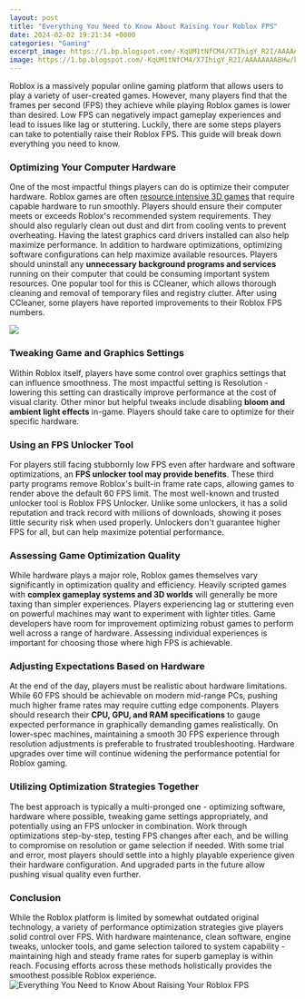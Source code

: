 ```yaml
---
layout: post
title: "Everything You Need to Know About Raising Your Roblox FPS"
date: 2024-02-02 19:21:34 +0000
categories: "Gaming"
excerpt_image: https://1.bp.blogspot.com/-KqUM1tNfCM4/X7IhigY_R2I/AAAAAAAABHw/kpFDFNgSB6kWjuy407PyMv4yrnyOH72bgCLcBGAsYHQ/s1920/Roblox%2BFPS%2BBoost%2BThumbnail.jpg
image: https://1.bp.blogspot.com/-KqUM1tNfCM4/X7IhigY_R2I/AAAAAAAABHw/kpFDFNgSB6kWjuy407PyMv4yrnyOH72bgCLcBGAsYHQ/s1920/Roblox%2BFPS%2BBoost%2BThumbnail.jpg
---
```


Roblox is a massively popular online gaming platform that allows users to play a variety of user-created games. However, many players find that the frames per second (FPS) they achieve while playing Roblox games is lower than desired. Low FPS can negatively impact gameplay experiences and lead to issues like lag or stuttering. Luckily, there are some steps players can take to potentially raise their Roblox FPS. This guide will break down everything you need to know.
### Optimizing Your Computer Hardware
One of the most impactful things players can do is optimize their computer hardware. Roblox games are often [resource intensive 3D games](https://store.fi.io.vn/funny-its-a-doberman-not-shark-dog-owner) that require capable hardware to run smoothly. Players should ensure their computer meets or exceeds Roblox's recommended system requirements. They should also regularly clean out dust and dirt from cooling vents to prevent overheating. Having the latest graphics card drivers installed can also help maximize performance.
In addition to hardware optimizations, optimizing software configurations can help maximize available resources. Players should uninstall any **unnecessary background programs and services** running on their computer that could be consuming important system resources. One popular tool for this is CCleaner, which allows thorough cleaning and removal of temporary files and registry clutter. After using CCleaner, some players have reported improvements to their Roblox FPS numbers.

![](https://fps.tools/files/fps-unlocker-roblox-tool.jpg)
### Tweaking Game and Graphics Settings 
Within Roblox itself, players have some control over graphics settings that can influence smoothness. The most impactful setting is Resolution - lowering this setting can drastically improve performance at the cost of visual clarity. Other minor but helpful tweaks include disabling **bloom and ambient light effects** in-game. Players should take care to optimize for their specific hardware.
### Using an FPS Unlocker Tool
For players still facing stubbornly low FPS even after hardware and software optimizations, an **FPS unlocker tool may provide benefits**. These third party programs remove Roblox's built-in frame rate caps, allowing games to render above the default 60 FPS limit. The most well-known and trusted unlocker tool is Roblox FPS Unlocker. Unlike some unlockers, it has a solid reputation and track record with millions of downloads, showing it poses little security risk when used properly. Unlockers don't guarantee higher FPS for all, but can help maximize potential performance.
### Assessing Game Optimization Quality
While hardware plays a major role, Roblox games themselves vary significantly in optimization quality and efficiency. Heavily scripted games with **complex gameplay systems and 3D worlds** will generally be more taxing than simpler experiences. Players experiencing lag or stuttering even on powerful machines may want to experiment with lighter titles. Game developers have room for improvement optimizing robust games to perform well across a range of hardware. Assessing individual experiences is important for choosing those where high FPS is achievable.
### Adjusting Expectations Based on Hardware 
At the end of the day, players must be realistic about hardware limitations. While 60 FPS should be achievable on modern mid-range PCs, pushing much higher frame rates may require cutting edge components. Players should research their **CPU, GPU, and RAM specifications** to gauge expected performance in graphically demanding games realistically. On lower-spec machines, maintaining a smooth 30 FPS experience through resolution adjustments is preferable to frustrated troubleshooting. Hardware upgrades over time will continue widening the performance potential for Roblox gaming.
### Utilizing Optimization Strategies Together
The best approach is typically a multi-pronged one - optimizing software, hardware where possible, tweaking game settings appropriately, and potentially using an FPS unlocker in combination. Work through optimizations step-by-step, testing FPS changes after each, and be willing to compromise on resolution or game selection if needed. With some trial and error, most players should settle into a highly playable experience given their hardware configuration. And upgraded parts in the future allow pushing visual quality even further.
### Conclusion
While the Roblox platform is limited by somewhat outdated original technology, a variety of performance optimization strategies give players solid control over FPS. With hardware maintenance, clean software, engine tweaks, unlocker tools, and game selection tailored to system capability - maintaining high and steady frame rates for superb gameplay is within reach. Focusing efforts across these methods holistically provides the smoothest possible Roblox experience.
![Everything You Need to Know About Raising Your Roblox FPS](https://1.bp.blogspot.com/-KqUM1tNfCM4/X7IhigY_R2I/AAAAAAAABHw/kpFDFNgSB6kWjuy407PyMv4yrnyOH72bgCLcBGAsYHQ/s1920/Roblox%2BFPS%2BBoost%2BThumbnail.jpg)